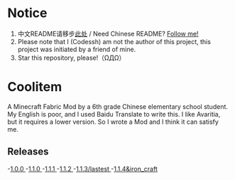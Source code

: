 # Notice

1. 中文README请移步[此处](./README-cn.md) / Need Chinese README? [Follow me!](./README-cn.md)
2. Please note that I (Codessh) am not the author of this project, this project was initiated by a friend of mine.
3. Star this repository, please!（ΩДΩ）

# Coolitem

A Minecraft Fabric Mod by a 6th grade Chinese elementary school student.
My English is poor, and I used Baidu Translate to write this.
I like Avaritia, but it requires a lower version. So I wrote a Mod and I think it can satisfy me.

## Releases

-[1.0.0           ](./releases/tag/1.0.0)
-[1.1.0           ](./releases/tag/1.1.0)
-[1.1.1           ](./releases/tag/1.1.1)
-[1.1.2           ](./releases/tag/1.1.2)
-[1.1.3/lastest   ](./releases/tag/1.1.3)
-[1.1.4&iron_craft](./releases/tag/1.1.4%26iron_craft)


<!-- markdownlint-disable-file required-headings -->
